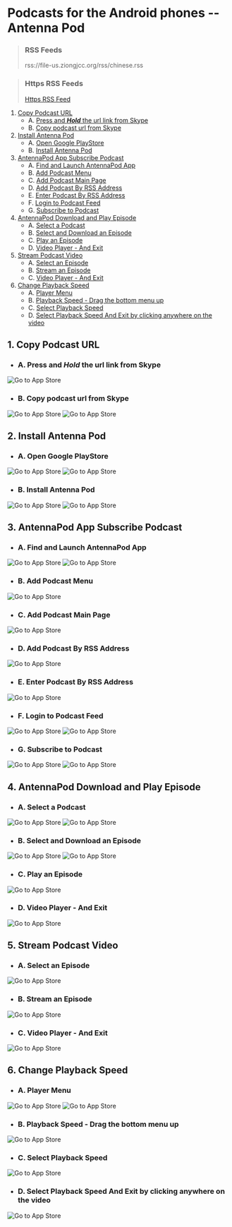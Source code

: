 # Podcasts for the Android phones -- Antenna Pod

> ### RSS Feeds
> rss://file-us.ziongjcc.org/rss/chinese.rss

> ### Https RSS Feeds
> [Https RSS Feed](https://file-us.ziongjcc.org/rss/chinese.rss)

1. [Copy Podcast URL](#1-copy-podcast-url)
    * A. [Press and ___Hold___ the url link from Skype](#a-press-and-hold-the-url-link-from-skype)
    * B. [Copy podcast url from Skype](#b-copy-podcast-url-from-skype)
3. [Install Antenna Pod](#2-install-antenna-pod)
    * A. [Open Google PlayStore](#a-open-google-playstore)
    * B. [Install Antenna Pod](#b-install-antenna-pod)
3. [AntennaPod App Subscribe Podcast](#3-antennapod-app-subscribe-podcast)
    * A. [Find and Launch AntennaPod App](#a-find-and-launch-antennapod-app)
    * B. [Add Podcast Menu](#b-add-podcast-menu)
    * C. [Add Podcast Main Page](#c-add-podcast-main-page)
    * D. [Add Podcast By RSS Address](#d-add-podcast-by-rss-address)
    * E. [Enter Podcast By RSS Address](#e-enter-podcast-by-rss-address)
    * F. [Login to Podcast Feed](#f-login-to-podcast-feed)
    * G. [Subscribe to Podcast](#g-subscribe-to-podcast)
4. [AntennaPod Download and Play Episode](#4-antennapod-download-and-play-episode)
    * A. [Select a Podcast](#a-select-a-podcast)
    * B. [Select and Download an Episode](#b-select-and-download-an-episode)
    * C. [Play an Episode](#c-play-an-episode)
    * D. [Video Player - And Exit](#d-video-player---and-exit)
5. [Stream Podcast Video](#5-stream-podcast-video)
    * A. [Select an Episode](#a-select-a-podcast)
    * B. [Stream an Episode](#b-stream-an-episode)
    * C. [Video Player - And Exit](#c-video-player---and-exit)
6. [Change Playback Speed](#6-change-playback-speed)
    * A. [Player Menu](#a-player-menu)
    * B. [Playback Speed - Drag the bottom menu up](#b-playback-speed---drag-the-bottom-menu-up)
    * C. [Select Playback Speed](#c-select-playback-speed)
    * D. [Select Playback Speed And Exit by clicking anywhere on the video](#d-select-playback-speed-and-exit-by-clicking-anywhere-on-the-video)

## 1. Copy Podcast URL

* ### A. Press and ___Hold___ the url link from Skype

![Go to App Store](images/antennapod/MD-Skype-UrlInChat.png)

* ### B. Copy podcast url from Skype

![Go to App Store](images/antennapod/MD-Skype-ContextMenu.png)
![Go to App Store](images/antennapod/MD-Skype-UrlCopied.png)


## 2. Install Antenna Pod

* ### A. Open Google PlayStore

![Go to App Store](images/antennapod/MD-HomeScreen-PlayStore.png)
![Go to App Store](images/antennapod/MD-PlayStore-Home.png)

* ### B. Install Antenna Pod

![Go to App Store](images/antennapod/MD-PlayStore-Search.png)
![Go to App Store](images/antennapod/MD-PlayStore-AntennaPod.png)

## 3. AntennaPod App Subscribe Podcast

* ### A. Find and Launch AntennaPod App

![Go to App Store](images/antennapod/MD-PlayStore-AntennaPod-Ready.png)
![Go to App Store](images/antennapod/MD-HomeScreen-Media.png)

* ### B. Add Podcast Menu

![Go to App Store](images/antennapod/MD-AntennaPod-FirstPage.png)

* ### C. Add Podcast Main Page

![Go to App Store](images/antennapod/MD-AntennaPod-AddPodcast-Main.png)

* ### D. Add Podcast By RSS Address

![Go to App Store](images/antennapod/MD-AntennaPod-AddPodcast-Main.png)

* ### E. Enter Podcast By RSS Address

![Go to App Store](images/antennapod/MD-AntennaPod-AddPodcast-RssUrl.png)

* ### F. Login to Podcast Feed

![Go to App Store](images/antennapod/MD-AntennaPod-AddPodcast-Login.png)
![Go to App Store](images/antennapod/MD-AntennaPod-AddPodcast-FillForm.png)

* ### G. Subscribe to Podcast

![Go to App Store](images/antennapod/MD-AntennaPod-Subscribe.png)
![Go to App Store](images/antennapod/MD-AntennaPod-Podcast-List.png)

## 4. AntennaPod Download and Play Episode

* ### A. Select a Podcast

![Go to App Store](images/antennapod/MD-AntennaPod-ContextMenu.png)
![Go to App Store](images/antennapod/MD-AntennaPod-Menu-Subscriptions.png)

* ### B. Select and Download an Episode

![Go to App Store](images/antennapod/MD-AntennaPod-Podcast-List-Download.png)
![Go to App Store](images/antennapod/MD-AntennaPod-Podcast-Downloading.png)

* ### C. Play an Episode

![Go to App Store](images/antennapod/MD-AntennaPod-Podcast-Downloaded.png)

* ### D. Video Player - And Exit

![Go to App Store](images/antennapod/MD-AntennaPod-Podcast-Playing.png)

## 5. Stream Podcast Video

* ### A. Select an Episode

![Go to App Store](images/antennapod/MD-AntennaPod-Podcast-List-Details.png)

* ### B. Stream an Episode

![Go to App Store](images/antennapod/MD-AntennaPod-Podcast-Detail.png)

* ### C. Video Player - And Exit

![Go to App Store](images/antennapod/MD-AntennaPod-Podcast-Playing.png)

## 6. Change Playback Speed

* ### A. Player Menu

![Go to App Store](images/antennapod/MD-AntennaPod-Player-ContextMenu.png)
![Go to App Store](images/antennapod/MD-AntennaPod-Player-Menu.png)

* ### B. Playback Speed - Drag the bottom menu up

![Go to App Store](images/antennapod/MD-AntennaPod-Player-PlaybackSpeed.png)

* ### C. Select Playback Speed

![Go to App Store](images/antennapod/MD-AntennaPod-Player-PlaybackSpeed-Drop.png)

* ### D. Select Playback Speed And Exit by clicking anywhere on the video

![Go to App Store](images/antennapod/MD-AntennaPod-Player-PlaybackSpeed-1.5.png)

